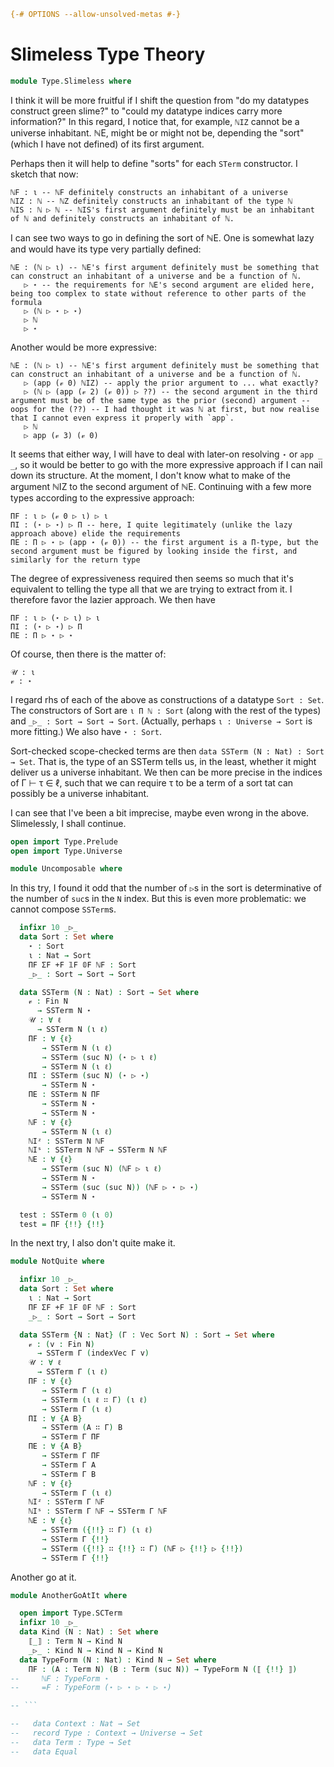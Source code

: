 ```agda
{-# OPTIONS --allow-unsolved-metas #-}
```

# Slimeless Type Theory

```agda
module Type.Slimeless where
```

I think it will be more fruitful if I shift the question from "do my datatypes construct green slime?" to "could my datatype indices carry more information?" In this regard, I notice that, for example, `ℕIZ` cannot be a universe inhabitant. ℕE, might be or might not be, depending the "sort" (which I have not defined) of its first argument.

Perhaps then it will help to define "sorts" for each `STerm` constructor. I sketch that now:

    ℕF : ι -- ℕF definitely constructs an inhabitant of a universe
    ℕIZ : ℕ -- ℕZ definitely constructs an inhabitant of the type ℕ
    ℕIS : ℕ ▷ ℕ -- ℕIS's first argument definitely must be an inhabitant of ℕ and definitely constructs an inhabitant of ℕ.

I can see two ways to go in defining the sort of ℕE. One is somewhat lazy and would have its type very partially defined:

    ℕE : (ℕ ▷ ι) -- ℕE's first argument definitely must be something that can construct an inhabitant of a universe and be a function of ℕ.
       ▷ ⋆ -- the requirements for ℕE's second argument are elided here, being too complex to state without reference to other parts of the formula
       ▷ (ℕ ▷ ⋆ ▷ ⋆)
       ▷ ℕ
       ▷ ⋆

Another would be more expressive:

    ℕE : (ℕ ▷ ι) -- ℕE's first argument definitely must be something that can construct an inhabitant of a universe and be a function of ℕ.
       ▷ (app (𝓋 0) ℕIZ) -- apply the prior argument to ... what exactly?
       ▷ (ℕ ▷ (app (𝓋 2) (𝓋 0)) ▷ ??) -- the second argument in the third argument must be of the same type as the prior (second) argument -- oops for the (??) -- I had thought it was ℕ at first, but now realise that I cannot even express it properly with `app`.
       ▷ ℕ
       ▷ app (𝓋 3) (𝓋 0)

It seems that either way, I will have to deal with later-on resolving `⋆` or `app _ _`, so it would be better to go with the more expressive approach if I can nail down its structure. At the moment, I don't know what to make of the argument ℕIZ to the second argument of ℕE. Continuing with a few more types according to the expressive approach:

    ΠF : ι ▷ (𝓋 0 ▷ ι) ▷ ι
    ΠI : (⋆ ▷ ⋆) ▷ Π -- here, I quite legitimately (unlike the lazy approach above) elide the requirements
    ΠE : Π ▷ ⋆ ▷ (app ⋆ (𝓋 0)) -- the first argument is a Π-type, but the second argument must be figured by looking inside the first, and similarly for the return type

The degree of expressiveness required then seems so much that it's equivalent to telling the type all that we are trying to extract from it. I therefore favor the lazier approach. We then have

    ΠF : ι ▷ (⋆ ▷ ι) ▷ ι
    ΠI : (⋆ ▷ ⋆) ▷ Π
    ΠE : Π ▷ ⋆ ▷ ⋆

Of course, then there is the matter of:

    𝒰 : ι
    𝓋 : ⋆

I regard rhs of each of the above as constructions of a datatype `Sort : Set`. The constructors of Sort are `ι Π ℕ : Sort` (along with the rest of the types) and `_▷_ : Sort → Sort → Sort`. (Actually, perhaps `ι : Universe → Sort` is more fitting.) We also have `⋆ : Sort`.

Sort-checked scope-checked terms are then `data SSTerm (N : Nat) : Sort → Set`. That is, the type of an SSTerm tells us, in the least, whether it might deliver us a universe inhabitant. We then can be more precise in the indices of Γ ⊢ τ ∈ ℓ, such that we can require τ to be a term of a sort tat can possibly be a universe inhabitant.

I can see that I've been a bit imprecise, maybe even wrong in the above. Slimelessly, I shall continue.

```agda
open import Type.Prelude
open import Type.Universe
```

```agda
module Uncomposable where
```

In this try, I found it odd that the number of `▷`s in the sort is determinative of the number of `suc`s in the `N` index. But this is even more problematic: we cannot compose `SSTerm`s.

```agda
  infixr 10 _▷_
  data Sort : Set where
    ⋆ : Sort
    ι : Nat → Sort
    ΠF ΣF +F 𝟙F 𝟘F ℕF : Sort
    _▷_ : Sort → Sort → Sort

  data SSTerm (N : Nat) : Sort → Set where
    𝓋 : Fin N
      → SSTerm N ⋆
    𝒰 : ∀ ℓ
      → SSTerm N (ι ℓ)
    ΠF : ∀ {ℓ}
       → SSTerm N (ι ℓ)
       → SSTerm (suc N) (⋆ ▷ ι ℓ)
       → SSTerm N (ι ℓ)
    ΠI : SSTerm (suc N) (⋆ ▷ ⋆)
       → SSTerm N ⋆
    ΠE : SSTerm N ΠF
       → SSTerm N ⋆
       → SSTerm N ⋆
    ℕF : ∀ {ℓ}
       → SSTerm N (ι ℓ)
    ℕIᶻ : SSTerm N ℕF
    ℕIˢ : SSTerm N ℕF → SSTerm N ℕF
    ℕE : ∀ {ℓ}
       → SSTerm (suc N) (ℕF ▷ ι ℓ)
       → SSTerm N ⋆
       → SSTerm (suc (suc N)) (ℕF ▷ ⋆ ▷ ⋆)
       → SSTerm N ⋆

  test : SSTerm 0 (ι 0)
  test = ΠF {!!} {!!}
```

In the next try, I also don't quite make it.

```agda
module NotQuite where
```

```agda
  infixr 10 _▷_
  data Sort : Set where
    ι : Nat → Sort
    ΠF ΣF +F 𝟙F 𝟘F ℕF : Sort
    _▷_ : Sort → Sort → Sort

  data SSTerm {N : Nat} (Γ : Vec Sort N) : Sort → Set where
    𝓋 : (v : Fin N)
      → SSTerm Γ (indexVec Γ v)
    𝒰 : ∀ ℓ
      → SSTerm Γ (ι ℓ)
    ΠF : ∀ {ℓ}
       → SSTerm Γ (ι ℓ)
       → SSTerm (ι ℓ ∷ Γ) (ι ℓ)
       → SSTerm Γ (ι ℓ)
    ΠI : ∀ {A B}
       → SSTerm (A ∷ Γ) B
       → SSTerm Γ ΠF
    ΠE : ∀ {A B}
       → SSTerm Γ ΠF
       → SSTerm Γ A
       → SSTerm Γ B
    ℕF : ∀ {ℓ}
       → SSTerm Γ (ι ℓ)
    ℕIᶻ : SSTerm Γ ℕF
    ℕIˢ : SSTerm Γ ℕF → SSTerm Γ ℕF
    ℕE : ∀ {ℓ}
       → SSTerm ({!!} ∷ Γ) (ι ℓ)
       → SSTerm Γ {!!}
       → SSTerm ({!!} ∷ {!!} ∷ Γ) (ℕF ▷ {!!} ▷ {!!})
       → SSTerm Γ {!!}
```

Another go at it.

```agda
module AnotherGoAtIt where
```

```agda
  open import Type.SCTerm
  infixr 10 _▷_
  data Kind (N : Nat) : Set where
    ⟦_⟧ : Term N → Kind N
    _▷_ : Kind N → Kind N → Kind N
  data TypeForm (N : Nat) : Kind N → Set where
    ΠF : (A : Term N) (B : Term (suc N)) → TypeForm N (⟦ {!!} ⟧)
--     ℕF : TypeForm ⋆
--     =F : TypeForm (⋆ ▷ ⋆ ▷ ⋆ ▷ ⋆)

-- ```

--   data Context : Nat → Set
--   record Type : Context → Universe → Set
--   data Term : Type → Set
--   data Equal
